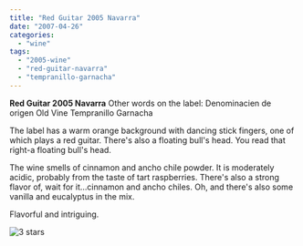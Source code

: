 ```yaml
---
title: "Red Guitar 2005 Navarra"
date: "2007-04-26"
categories:
  - "wine"
tags:
  - "2005-wine"
  - "red-guitar-navarra"
  - "tempranillo-garnacha"
---
```


**Red Guitar 2005 Navarra** Other words on the label: Denominacien de origen Old Vine Tempranillo Garnacha

The label has a warm orange background with dancing stick fingers, one of which plays a red guitar. There's also a floating bull's head. You read that right-a floating bull's head.

The wine smells of cinnamon and ancho chile powder. It is moderately acidic, probably from the taste of tart raspberries. There's also a strong flavor of, wait for it...cinnamon and ancho chiles. Oh, and there's also some vanilla and eucalyptus in the mix.

Flavorful and intriguing.

![3 stars](http://www.rebeccagomezfarrell.com/wp-content/uploads/2009/02/rating_avocado1.gif "rating_avocado1")

